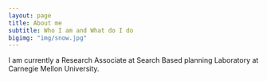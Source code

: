 ```yaml
---
layout: page
title: About me
subtitle: Who I am and What do I do
bigimg: "img/snow.jpg"
---
```


I am currently a Research Associate at Search Based planning Laboratory at Carnegie Mellon University.